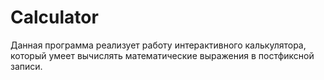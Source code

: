 # Calculator
Данная программа реализует работу интерактивного калькулятора, который умеет вычислять математические выражения в постфиксной записи.
